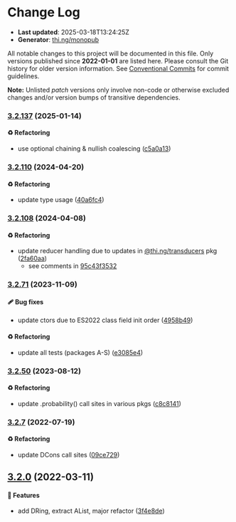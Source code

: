# Change Log

- **Last updated**: 2025-03-18T13:24:25Z
- **Generator**: [thi.ng/monopub](https://thi.ng/monopub)

All notable changes to this project will be documented in this file.
Only versions published since **2022-01-01** are listed here.
Please consult the Git history for older version information.
See [Conventional Commits](https://conventionalcommits.org/) for commit guidelines.

**Note:** Unlisted _patch_ versions only involve non-code or otherwise excluded changes
and/or version bumps of transitive dependencies.

### [3.2.137](https://github.com/thi-ng/umbrella/tree/@thi.ng/dcons@3.2.137) (2025-01-14)

#### ♻️ Refactoring

- use optional chaining & nullish coalescing ([c5a0a13](https://github.com/thi-ng/umbrella/commit/c5a0a13))

### [3.2.110](https://github.com/thi-ng/umbrella/tree/@thi.ng/dcons@3.2.110) (2024-04-20)

#### ♻️ Refactoring

- update type usage ([40a6fc4](https://github.com/thi-ng/umbrella/commit/40a6fc4))

### [3.2.108](https://github.com/thi-ng/umbrella/tree/@thi.ng/dcons@3.2.108) (2024-04-08)

#### ♻️ Refactoring

- update reducer handling due to updates in [@thi.ng/transducers](https://github.com/thi-ng/umbrella/tree/main/packages/transducers) pkg ([2fa60aa](https://github.com/thi-ng/umbrella/commit/2fa60aa))
  - see comments in [95c43f3532](https://github.com/thi-ng/umbrella/commit/95c43f3532)

### [3.2.71](https://github.com/thi-ng/umbrella/tree/@thi.ng/dcons@3.2.71) (2023-11-09)

#### 🩹 Bug fixes

- update ctors due to ES2022 class field init order ([4958b49](https://github.com/thi-ng/umbrella/commit/4958b49))

#### ♻️ Refactoring

- update all tests (packages A-S) ([e3085e4](https://github.com/thi-ng/umbrella/commit/e3085e4))

### [3.2.50](https://github.com/thi-ng/umbrella/tree/@thi.ng/dcons@3.2.50) (2023-08-12)

#### ♻️ Refactoring

- update .probability() call sites in various pkgs ([c8c8141](https://github.com/thi-ng/umbrella/commit/c8c8141))

### [3.2.7](https://github.com/thi-ng/umbrella/tree/@thi.ng/dcons@3.2.7) (2022-07-19)

#### ♻️ Refactoring

- update DCons call sites ([09ce729](https://github.com/thi-ng/umbrella/commit/09ce729))

## [3.2.0](https://github.com/thi-ng/umbrella/tree/@thi.ng/dcons@3.2.0) (2022-03-11)

#### 🚀 Features

- add DRing, extract AList, major refactor ([3f4e8de](https://github.com/thi-ng/umbrella/commit/3f4e8de))
